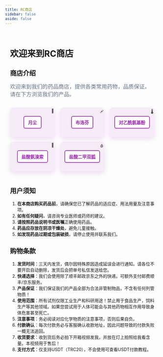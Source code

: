 ```yaml
---
title: RC商店
sidebar: false
aside: false
---
```


<style scoped>
/* 简化样式 */
:root {
  /* 与主题紫色系保持一致 */
  --primary-color: #9c27b0;
  --primary-light: #ba68c8;
  --secondary-color: #f97316;
  --light-text: #64748b;
  --background-color: #f8fafc;
  --card-bg: #ffffff;
  --gray-bg-layer: #f5f5f5;
  --name-box-bg: rgba(156, 39, 176, 0.15);
  --name-box-border: #9c27b0;
  --name-box-hover: #ba68c8;
  --shadow-3d: 0 8px 16px rgba(156, 39, 176, 0.15);
  --shadow-hover: 0 10px 15px rgba(156, 39, 176, 0.2);
  --transition: all 0.3s ease;
}

/* 确保主容器样式正确 */
.main-container {
  max-width: 1200px;
  margin: 0 auto;
  padding: 2rem;
  text-align: left;
}

.content {
  text-align: left !important;
  max-width: 100% !important;
}


h1, h2, h3, p, ol {
  text-align: left;
  margin-left: 0;
}

.store-intro {
  max-width: 800px;
  margin: 0 0 2rem 0;
  color: var(--light-text);
  font-size: 1.1rem;
  text-align: left;
}

.drug-cards {
  display: grid;
  grid-template-columns: repeat(5, 1fr);
  gap: 1.5rem;
  margin-bottom: 3rem;
  justify-items: stretch;
}

.drug-card {
  background-color: rgba(156, 39, 176, 0.08) !important;
  border-radius: 12px;
  box-shadow: var(--shadow-3d);
  padding: 0.5rem;
  min-height: 80px;
  display: flex;
  align-items: center;
  justify-content: center;
  position: relative;
  z-index: 1;
  opacity: 1 !important;
  transition: all 0.3s ease;
}

.drug-card:hover {
  background-color: rgba(156, 39, 176, 0.15) !important;
  box-shadow: var(--shadow-hover);
  transform: translateY(-2px);
}

/* 卡片背景不透明 */
.drug-bg-layer {
  background-color: #ffffff !important;
  border-radius: 6px;
  padding: 0.1rem;
  width: auto;
  display: inline-block;
  text-align: center;
  position: relative;
  z-index: 2;
  opacity: 1 !important;
}

.drug-link {
  text-decoration: none;
  color: var(--primary-color) !important;
  font-weight: 600;
  display: block;
  padding: 0.5rem 0.8rem;
  background-color: #ffffff !important;
  border: 2px solid var(--primary-color);
  border-radius: 6px;
  position: relative;
  z-index: 3;
  font-size: 0.9rem;
  text-align: center;
  box-shadow: 0 2px 4px rgba(156, 39, 176, 0.1);
  opacity: 1 !important;
  transition: all 0.3s ease;
}

.drug-link:hover {
  background-color: var(--primary-color) !important;
  color: white !important;
  box-shadow: 0 4px 8px rgba(156, 39, 176, 0.25);
  transform: translateY(-2px);
}

/* 图标装饰 */
.drug-card#moon-dust::before {
  content: '🌙';
  position: absolute;
  top: 0.2rem;
  right: 0.2rem;
  font-size: 0.8rem;
  z-index: 3;
}

.drug-card#ibuprofen::before {
  content: '🩹';
  position: absolute;
  top: 0.2rem;
  right: 0.2rem;
  font-size: 0.8rem;
  z-index: 3;
}

.drug-card#acetaminophen::before {
  content: '🌡️';
  position: absolute;
  top: 0.2rem;
  right: 0.2rem;
  font-size: 0.8rem;
  z-index: 3;
}

.drug-card#ambroxol::before {
  content: '👃';
  position: absolute;
  top: 0.2rem;
  right: 0.2rem;
  font-size: 0.8rem;
  z-index: 3;
}

.drug-card#metformin::before {
  content: '🩸';
  position: absolute;
  top: 0.2rem;
  right: 0.2rem;
  font-size: 0.8rem;
  z-index: 3;
}

/* 深色模式样式调整 */
.dark .drug-card {
  background-color: rgba(192, 132, 252, 0.1) !important;
  box-shadow: 0 8px 16px rgba(192, 132, 252, 0.1);
}

.dark .drug-card:hover {
  background-color: rgba(192, 132, 252, 0.2) !important;
  box-shadow: 0 10px 15px rgba(192, 132, 252, 0.25);
}

.dark .drug-bg-layer {
  background-color: #1e1e2e !important;
}

.dark .drug-link {
  background-color: #1e1e2e !important;
  color: #c084fc !important;
  border-color: #c084fc;
  box-shadow: 0 2px 4px rgba(192, 132, 252, 0.15);
}

.dark .drug-link:hover {
  background-color: #c084fc !important;
  color: #1e1e2e !important;
  box-shadow: 0 4px 8px rgba(192, 132, 252, 0.3);
}


/* global选择器VitePress全局布局 */
:global(.vp-layout) {
  padding-left: 0 !important;
  padding-right: 0 !important;
  margin-left: 0 !important;
  margin-right: 0 !important;
}

:global(.vp-content) {
  padding-left: 0 !important;
  padding-right: 0 !important;
  margin-left: 0 !important;
  margin-right: 0 !important;
}

:global(.vp-sidebar) {
  display: none !important;
  width: 0 !important;
  padding: 0 !important;
  margin: 0 !important;
}

/* 额外的内 边距 */
:global(.vp-doc) {
  padding-left: 0 !important;
  padding-right: 0 !important;
  max-width: 100% !important;
  margin-left: 0 !important;
  margin-right: 0 !important;
}

/* 覆盖内容容器的样式 */
:global(.VPDoc) {
  padding-left: 0 !important;
  padding-right: 0 !important;
  max-width: 100% !important;
}

:global(.VPDoc .container) {
  max-width: 100% !important;
  padding-left: 0 !important;
  padding-right: 0 !important;
  margin-left: 0 !important;
  margin-right: 0 !important;
}

/* 隐藏 */
:global(.VPSidebar) {
  display: none !important;
  width: 0 !important;
}

:global(.VPContent.has-sidebar) {
  padding-left: 0 !important;
}

:global(.VPLocalNav) {
  display: none !important;
}

/* 响应式设计 */
@media (max-width: 1200px) {
  .main-container {
    padding: 1rem;
  }
  
  .drug-cards {
    grid-template-columns: repeat(5, 1fr);
    gap: 1rem;
  }
}

@media (max-width: 992px) {
  .drug-cards {
    grid-template-columns: repeat(3, 1fr);
  }
}

@media (max-width: 768px) {
  .drug-cards {
    grid-template-columns: repeat(2, 1fr);
    gap: 1rem;
  }
  
  .drug-card {
    min-height: 100px;
  }
}
</style>

<div class="main-container">
  <h1>欢迎来到RC商店</h1>
  
  <h2>商店介绍</h2>
  
  <p class="store-intro">
    欢迎来到我们的药品商店，提供各类常用药物，品质保证。
    请在下方浏览我们的产品。
  </p>
  
  <div class="drug-cards">
    <!-- 月尘 -->
    <div class="drug-card" id="moon-dust">
      <div class="drug-bg-layer">
        <a href="/store/moon_dust" class="drug-link">月尘</a>
      </div>
    </div>
    <div class="drug-card" id="ibuprofen">
      <div class="drug-bg-layer">
        <a href="#ibuprofen" class="drug-link">布洛芬</a>
      </div>
    </div>
    <div class="drug-card" id="acetaminophen">
      <div class="drug-bg-layer">
        <a href="#acetaminophen" class="drug-link">对乙酰氨基酚</a>
      </div>
    </div>
    <div class="drug-card" id="ambroxol">
      <div class="drug-bg-layer">
        <a href="#ambroxol" class="drug-link">盐酸氨溴索</a>
      </div>
    </div>
    <div class="drug-card" id="metformin">
      <div class="drug-bg-layer">
        <a href="#metformin" class="drug-link">盐酸二甲双胍</a>
      </div>
    </div>
  </div>
  
  <h2>用户须知</h2>
  
  <ol>
    <li><strong>在本商店购买药品前</strong>，请确保您已了解药品的适应症、用法用量及注意事项。</li>
    <li><strong>如有任何疑问</strong>，请咨询专业医师或药师的建议。</li>
    <li><strong>请按照药品说明书或医嘱</strong>正确使用药品。</li>
    <li><strong>药品应存放在阴凉干燥处</strong>，避免儿童接触。</li>
    <li><strong>如发现药品过期或包装破损</strong>，请停止使用并联系我们。</li>
  </ol>
  
  <h2>购物条款</h2>
  
  <ol>
    <li><strong>发货时间</strong>：三天内发货，偶尔因特殊原因造成延误会进行通知。请各位不要开启自动删除，发货后会把单号私信发送给您。</li>
    <li><strong>快递选择</strong>：我们会使用除了顺丰邮政京东之外的快递。可额外支付邮费顺丰/京东服务。</li>
    <li><strong>产品保证</strong>：我们保证我们的产品全部为合法非管制物品，不含有任何列管物质！</li>
    <li><strong>使用范围</strong>：所有试剂仅限工业生产和科研用途！禁止用于食品生产，饲料生产等其他领域。如果您尝试用于人体可能会与其他药物相互作用导致身体危害甚至死亡。</li>
    <li><strong>注意事项</strong>：务必阅读对应化学物质的注意事项，否则后果自负。</li>
    <li><strong>付款确认</strong>：每次付款务必与客服确认收款地址，因此问题导致的付款失败一概无法追回。</li>
    <li><strong>收货要求</strong>：收到货后务必拍下开箱视频发我，并放在灯上拍照给我看含量。本视频用于售后！</li>
    <li><strong>支付方式</strong>：仅支持USDT（TRC20），不会使用可查看USDT付款教程。</li>
  </ol>
</div>
